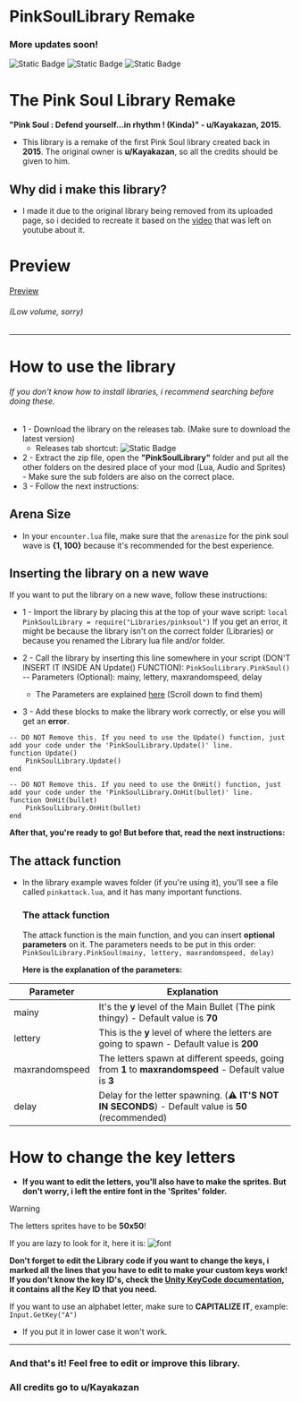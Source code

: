 # PinkSoulLibrary Remake
### More updates soon!
![Static Badge](https://img.shields.io/badge/version-0.6-orange)
![Static Badge](https://img.shields.io/badge/by-jp222343-purple) ![Static Badge](https://img.shields.io/badge/credits-u%2FKayakazan-green)

# The Pink Soul Library Remake
**"Pink Soul : Defend yourself...in rhythm ! (Kinda)" - u/Kayakazan, 2015.**
- This library is a remake of the first Pink Soul library created back in __2015__. The original owner is **u/Kayakazan**, so all the credits should be given to him.

## Why did i make this library?
- I made it due to the original library being removed from its uploaded page, so i decided to recreate it based on the [video](https://www.youtube.com/watch?v=wGoT2A1yR6w) that was left on youtube about it.

# Preview
[Preview](https://jp222343.github.io/PinkSoulLibrary/assets/preview/video.mp4)
###### (Low volume, sorry)
---

# How to use the library
###### If you don't know how to install libraries, i recommend searching before doing these.

- 1 - Download the library on the releases tab. (Make sure to download the latest version)
     - Releases tab shortcut: ![Static Badge](https://img.shields.io/badge/View_Releases-blue?link=https%3A%2F%2Fgithub.com%2Fjp222343%2FPinkSoulLibrary%2Freleases)
- 2 - Extract the zip file, open the **"PinkSoulLibrary"** folder and put all the other folders on the desired place of your mod (Lua, Audio and Sprites) - Make sure the sub folders are also on the correct place.
- 3 - Follow the next instructions:

## Arena Size
- In your ``encounter.lua`` file, make sure that the ``arenasize`` for the pink soul wave is **{1, 100}** because it's recommended for the best experience.

## Inserting the library on a new wave
If you want to put the library on a new wave, follow these instructions:


- 1 - Import the library by placing this at the top of your wave script:
```local PinkSoulLibrary = require("Libraries/pinksoul")```
If you get an error, it might be because the library isn't on the correct folder (Libraries) or because you renamed the Library lua file and/or folder.

- 2 - Call the library by inserting this line somewhere in your script (DON'T INSERT IT INSIDE AN Update() FUNCTION):
  ```PinkSoulLibrary.PinkSoul()``` -- Parameters (Optional): mainy, lettery, maxrandomspeed, delay
    - The Parameters are explained [here](https://github.com/jp222343/PinkSoulLibrary/blob/main/README.md#the-attack-function-1) (Scroll down to find them)
- 3 - Add these blocks to make the library work correctly, or else you will get an **error**.

```
-- DO NOT Remove this. If you need to use the Update() function, just add your code under the 'PinkSoulLibrary.Update()' line.
function Update()
    PinkSoulLibrary.Update()
end

-- DO NOT Remove this. If you need to use the OnHit() function, just add your code under the 'PinkSoulLibrary.OnHit(bullet)' line.
function OnHit(bullet)
    PinkSoulLibrary.OnHit(bullet)
end
```
**After that, you're ready to go! But before that, read the next instructions:**

## The attack function
- In the library example waves folder (if you're using it), you'll see a file called ``pinkattack.lua``, and it has many important functions.

  ### The attack function
  The attack function is the main function, and you can insert __optional__ **parameters** on it. The parameters needs to be put in this order:
  ```PinkSoulLibrary.PinkSoul(mainy, lettery, maxrandomspeed, delay)```

  **Here is the explanation of the parameters:**

| Parameter  | Explanation |
| ------------- | ------------- |
| mainy  | It's the **y** level of the Main Bullet (The pink thingy) - Default value is __70__  |
| lettery  | This is the **y** level of where the letters are going to spawn - Default value is __200__  |
| maxrandomspeed | The letters spawn at different speeds, going from **1** to **maxrandomspeed** - Default value is __3__ |
| delay | Delay for the letter spawning. (⚠️ **IT'S NOT IN SECONDS**) - Default value is __50__ (recommended) |

# How to change the key letters

- **If you want to edit the letters, you'll also have to make the sprites. But don't worry, i left the entire font in the __'Sprites'__ folder.**
> [!WARNING]  
> The letters sprites have to be **50x50**!


If you are lazy to look for it, here it is:
![font](assets/preview/font.png)

**Don't forget to edit the Library code if you want to change the keys, i marked all the lines that you have to edit to make your custom keys work!**
__If you don't know the key ID's, check the [Unity KeyCode documentation](https://docs.unity3d.com/2018.4/Documentation/ScriptReference/KeyCode.html), it contains all the Key ID that you need.__

If you want to use an alphabet letter, make sure to **CAPITALIZE IT**, example: ``Input.GetKey("A")``
  - If you put it in lower case it won't work.

---

### And that's it! Feel free to edit or improve this library.
### All credits go to u/Kayakazan



  
